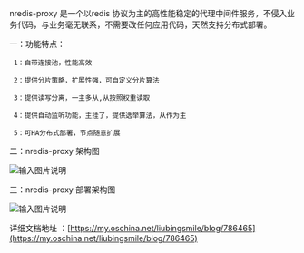 nredis-proxy 是一个以redis 协议为主的高性能稳定的代理中间件服务，不侵入业务代码，与业务毫无联系，不需要改任何应用代码，天然支持分布式部署。

一：功能特点： 
    
     1：自带连接池，性能高效
     
     2：提供分片策略，扩展性强，可自定义分片算法
     
     3：提供读写分离，一主多从,从按照权重读取
     
     4：提供自动监听功能，主挂了，提供选举算法，从作为主

     5：可HA分布式部署，节点随意扩展

二：nredis-proxy 架构图
 
   ![输入图片说明](http://git.oschina.net/uploads/images/2016/1110/000750_ed0b1d9f_54128.png "在这里输入图片标题")

三：nredis-proxy 部署架构图

![输入图片说明](http://git.oschina.net/uploads/images/2016/1110/000104_44f5a5cb_54128.png "在这里输入图片标题")
     
 详细文档地址 ：[https://my.oschina.net/liubingsmile/blog/786465](https://my.oschina.net/liubingsmile/blog/786465)